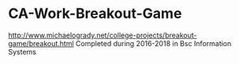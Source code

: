 # CA-Work-Breakout-Game
http://www.michaelogrady.net/college-projects/breakout-game/breakout.html
Completed during 2016-2018 in Bsc Information Systems

